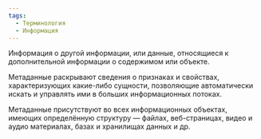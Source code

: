 ```yaml
---
tags:
  - Терминология
  - Информация
---
```

Информация о другой информации, или данные, относящиеся к дополнительной информации о содержимом или объекте.

Метаданные раскрывают сведения о признаках и свойствах, характеризующих какие-либо сущности, позволяющие автоматически искать и управлять ими в больших информационных потоках.

Метаданные присутствуют во всех информационных объектах, имеющих определённую структуру — файлах, веб-страницах, видео и аудио материалах, базах и хранилищах данных и др.